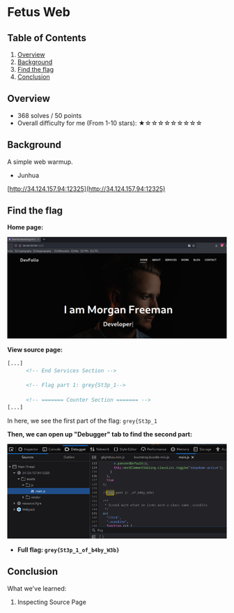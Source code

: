 # Fetus Web

## Table of Contents

1. [Overview](#overview)
2. [Background](#background)
3. [Find the flag](#find-the-flag)
4. [Conclusion](#conclusion)

## Overview

- 368 solves / 50 points
- Overall difficulty for me (From 1-10 stars): ★☆☆☆☆☆☆☆☆☆

## Background

A simple web warmup.

- Junhua

[http://34.124.157.94:12325](http://34.124.157.94:12325)

## Find the flag

**Home page:**

![](https://github.com/siunam321/CTF-Writeups/blob/main/Grey-Cat-The-Flag-2023-Qualifiers/images/Pasted%20image%2020230519220330.png)

**View source page:**
```html
[...]
      <!-- End Services Section -->

      <!-- Flag part 1: grey{St3p_1-->

      <!-- ======= Counter Section ======= -->
[...]
```

In here, we see the first part of the flag: `grey{St3p_1`

**Then, we can open up "Debugger" tab to find the second part:**

![](https://github.com/siunam321/CTF-Writeups/blob/main/Grey-Cat-The-Flag-2023-Qualifiers/images/Pasted%20image%2020230519220454.png)

- **Full flag: `grey{St3p_1_of_b4by_W3b}`**

## Conclusion

What we've learned:

1. Inspecting Source Page